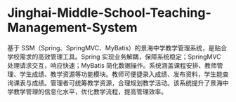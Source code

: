 # Jinghai-Middle-School-Teaching-Management-System
基于 SSM（Spring、SpringMVC、MyBatis）的景海中学教学管理系统，是贴合学校需求的高效管理工具。Spring 实现业务解耦，保障系统稳定；SpringMVC 处理请求交互，响应快速；MyBatis 简化数据操作。系统涵盖课程安排、教师管理、学生成绩、教学资源等功能模块。教师可便捷录入成绩、发布资料，学生能查询课表与成绩。管理者可统筹教学资源，合理规划教学活动。该系统提升了景海中学教学管理的信息化水平，优化教学流程，提高管理效率。 
